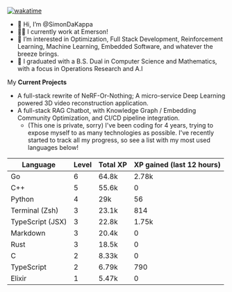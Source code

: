 
[![wakatime](https://wakatime.com/badge/user/50e6c678-94a9-4739-af51-360aeb113c51.svg)](https://wakatime.com/@50e6c678-94a9-4739-af51-360aeb113c51)

- 👋 Hi, I’m @SimonDaKappa
- 🧑‍💼 I currently work at Emerson!
- 👀 I’m interested in Optimization, Full Stack Development, Reinforcement Learning, Machine Learning, Embedded Software, and whatever the breeze brings.
- 🌱 I graduated with a B.S. Dual in Computer Science and Mathematics, with a focus in Operations Research and A.I

My **Current Projects** 
- A full-stack rewrite of NeRF-Or-Nothing; A micro-service Deep Learning powered 3D video reconstruction application.
- A full-stack RAG Chatbot, with Knowledge Graph / Embedding Community Optimization, and CI/CD pipeline integration.
  - (This one is private, sorry)
I've been coding for 4 years, trying to expose myself to as many technologies as possible. I've recently started to track all my progress, so see
a list with my most used languages below!

| Language | Level | Total XP | XP gained (last 12 hours) |
| --- | --- | --- | --- |
| Go | 6 | 64.8k | 2.78k |
| C++ | 5 | 55.6k | 0 |
| Python | 4 | 29k | 56 |
| Terminal (Zsh) | 3 | 23.1k | 814 |
| TypeScript (JSX) | 3 | 22.8k | 1.75k |
| Markdown | 3 | 20.4k | 0 |
| Rust | 3 | 18.5k | 0 |
| C | 2 | 8.33k | 0 |
| TypeScript | 2 | 6.79k | 790 |
| Elixir | 1 | 5.47k | 0 |